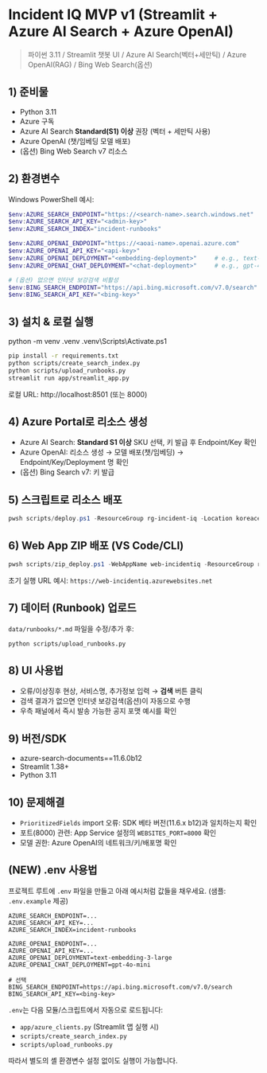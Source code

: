 # Incident IQ MVP v1 (Streamlit + Azure AI Search + Azure OpenAI)

> 파이썬 3.11 / Streamlit 챗봇 UI / Azure AI Search(벡터+세만틱) / Azure OpenAI(RAG) / Bing Web Search(옵션)

## 1) 준비물
- Python 3.11
- Azure 구독
- Azure AI Search **Standard(S1) 이상** 권장 (벡터 + 세만틱 사용)
- Azure OpenAI (챗/임베딩 모델 배포)
- (옵션) Bing Web Search v7 리소스

## 2) 환경변수
Windows PowerShell 예시:
```powershell
$env:AZURE_SEARCH_ENDPOINT="https://<search-name>.search.windows.net"
$env:AZURE_SEARCH_API_KEY="<admin-key>"
$env:AZURE_SEARCH_INDEX="incident-runbooks"

$env:AZURE_OPENAI_ENDPOINT="https://<aoai-name>.openai.azure.com"
$env:AZURE_OPENAI_API_KEY="<api-key>"
$env:AZURE_OPENAI_DEPLOYMENT="<embedding-deployment>"     # e.g., text-embedding-3-large
$env:AZURE_OPENAI_CHAT_DEPLOYMENT="<chat-deployment>"     # e.g., gpt-4o-mini

# (옵션) 없으면 인터넷 보강검색 비활성
$env:BING_SEARCH_ENDPOINT="https://api.bing.microsoft.com/v7.0/search"
$env:BING_SEARCH_API_KEY="<bing-key>"
```

## 3) 설치 & 로컬 실행

python -m venv .venv
.venv\Scripts\Activate.ps1


```bash
pip install -r requirements.txt
python scripts/create_search_index.py
python scripts/upload_runbooks.py
streamlit run app/streamlit_app.py
```
로컬 URL: http://localhost:8501 (또는 8000)

## 4) Azure Portal로 리소스 생성
- Azure AI Search: **Standard S1 이상** SKU 선택, 키 발급 후 Endpoint/Key 확인
- Azure OpenAI: 리소스 생성 → 모델 배포(챗/임베딩) → Endpoint/Key/Deployment 명 확인
- (옵션) Bing Search v7: 키 발급

## 5) 스크립트로 리소스 배포
```powershell
pwsh scripts/deploy.ps1 -ResourceGroup rg-incident-iq -Location koreacentral -SearchName aisrch-incidentiq -AoaiName aoai-incidentiq -WebAppName web-incidentiq
```

## 6) Web App ZIP 배포 (VS Code/CLI)
```powershell
pwsh scripts/zip_deploy.ps1 -WebAppName web-incidentiq -ResourceGroup rg-incident-iq
```
초기 실행 URL 예시: `https://web-incidentiq.azurewebsites.net`

## 7) 데이터 (Runbook) 업로드
`data/runbooks/*.md` 파일을 수정/추가 후:
```bash
python scripts/upload_runbooks.py
```

## 8) UI 사용법
- 오류/이상징후 현상, 서비스명, 추가정보 입력 → **검색** 버튼 클릭
- 검색 결과가 없으면 인터넷 보강검색(옵션)이 자동으로 수행
- 우측 패널에서 즉시 발송 가능한 공지 포맷 예시를 확인

## 9) 버전/SDK
- azure-search-documents==11.6.0b12
- Streamlit 1.38+
- Python 3.11

## 10) 문제해결
- `PrioritizedFields` import 오류: SDK 베타 버전(11.6.x b12)과 일치하는지 확인
- 포트(8000) 관련: App Service 설정의 `WEBSITES_PORT=8000` 확인
- 모델 권한: Azure OpenAI의 네트워크/키/배포명 확인


## (NEW) .env 사용법
프로젝트 루트에 `.env` 파일을 만들고 아래 예시처럼 값들을 채우세요. (샘플: `.env.example` 제공)

```
AZURE_SEARCH_ENDPOINT=...
AZURE_SEARCH_API_KEY=...
AZURE_SEARCH_INDEX=incident-runbooks

AZURE_OPENAI_ENDPOINT=...
AZURE_OPENAI_API_KEY=...
AZURE_OPENAI_DEPLOYMENT=text-embedding-3-large
AZURE_OPENAI_CHAT_DEPLOYMENT=gpt-4o-mini

# 선택
BING_SEARCH_ENDPOINT=https://api.bing.microsoft.com/v7.0/search
BING_SEARCH_API_KEY=<bing-key>
```

`.env`는 다음 모듈/스크립트에서 자동으로 로드됩니다:
- `app/azure_clients.py` (Streamlit 앱 실행 시)
- `scripts/create_search_index.py`
- `scripts/upload_runbooks.py`

따라서 별도의 셸 환경변수 설정 없이도 실행이 가능합니다.
